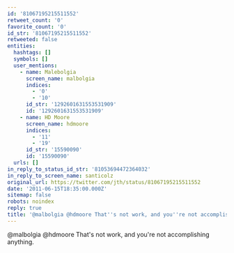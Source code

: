 ```yaml
---
id: '81067195215511552'
retweet_count: '0'
favorite_count: '0'
id_str: '81067195215511552'
retweeted: false
entities:
  hashtags: []
  symbols: []
  user_mentions:
    - name: Malebolgia
      screen_name: malbolgia
      indices:
        - '0'
        - '10'
      id_str: '1292601631553531909'
      id: '1292601631553531909'
    - name: HD Moore
      screen_name: hdmoore
      indices:
        - '11'
        - '19'
      id_str: '15590090'
      id: '15590090'
  urls: []
in_reply_to_status_id_str: '81053694472364032'
in_reply_to_screen_name: santicolz
original_url: https://twitter.com/jth/status/81067195215511552
date: '2011-06-15T18:35:00.000Z'
sitemap: false
robots: noindex
reply: true
title: '@malbolgia @hdmoore That''s not work, and you''re not accomplishing anything.'
---
```


@malbolgia @hdmoore That's not work, and you're not accomplishing anything.